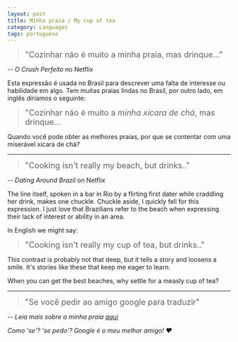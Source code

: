 ```yaml
---
layout: post
title: Minha praia / My cup of tea
category: Languages
tags: portuguese
---
```

> <font size="4"> "Cozinhar não é muito a minha praia, mas drinque..."</font>

-- _O Crush Perfeito_ no Netflix

Esta expressão é usada no Brasil para descrever uma falta de interesse ou habilidade em algo. Tem muitas praias lindas no Brasil, por outro lado, em inglês diríamos o seguinte:
> <font size="4"> "Cozinhar não é muito a _minha xícara de chá_, mas drinque...</font>

Quando você pode obter as melhores praias, por que se contentar com uma miserável xícara de chá?
<br>


---

> <font size="4">"Cooking isn't really my beach, but drinks.."</font>

-- _Dating Around Brazil_ on Netflix

The line itself, spoken in a bar in Rio by a flirting first dater while craddling her drink, makes one chuckle. Chuckle aside, I quickly fell for this expression. I just love that Brazilians refer to the beach when expressing their lack of interest or ability in an area.

In English we might say:

> <font size="4">"Cooking isn't really my cup of tea, but drinks.."</font>

This contrast is probably not that deep, but it tells a story and loosens a smile. It's stories like these that keep me eager to learn.

When you can get the best beaches, why settle for a measly cup of tea?
<br>


---

> <font size="4">"Se você pedir ao amigo google para traduzir"</font>

-- _Leia mais sobre a minha praia [aqui](http://iaracoelho.com.br/blog/expressoes-nao-e-a-minha-praia/)_

 _Como 'se'? 'se pedo'? Google é o meu melhor amigo! ❤️_  
